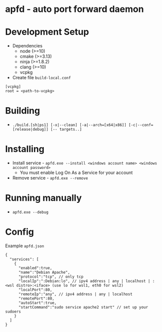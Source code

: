 # apfd - auto port forward daemon

Development Setup
===
 - Dependencies
   - node (>=10)
   - cmake (>=3.13)
   - ninja (>=1.8.2)
   - clang (>=10)
   - vcpkg
 - Create file `build-local.conf`
 ```
[vcpkg]
root = <path-to-vcpkg>
```

Building
===
 - `./build.[sh|ps1] [-x|--clean] [-a|--arch=[x64|x86]] [-c|--conf=[release|debug]] [-- targets..]`

Installing
===
 - Install service - `apfd.exe --install <windows account name> <windows account password>`
   - You must enable Log On As a Service for your account
 - Remove service - `apfd.exe --remove`

Running manually
===
 - `apfd.exe --debug`

Config
===
Example `apfd.json`
```
{
  "services": [
    {
      "enabled":true,
      "name":"Debian Apache",
      "protocol":"tcp", // only tcp
      "localIp":":Debian:lo", // ipv4 address | any | localhost | :<wsl distro>:<iface> (use lo for wsl1, eth0 for wsl2)
      "localPort":80,
      "remoteIp":"any", // ipv4 address | any | localhost
      "remotePort":80,
      "autoStart":true,
      "startCommand":"sudo service apache2 start" // set up your sudoers
    }
  ]
}
```